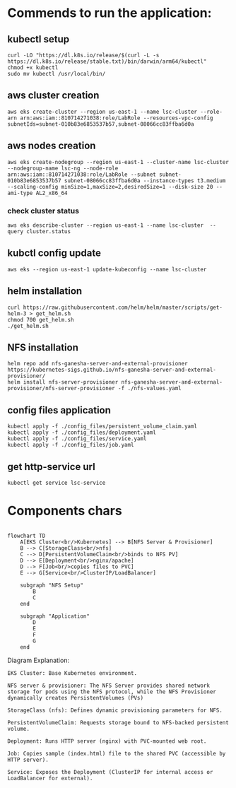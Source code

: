 # Commends to run the application:
## kubectl setup
```
curl -LO "https://dl.k8s.io/release/$(curl -L -s https://dl.k8s.io/release/stable.txt)/bin/darwin/arm64/kubectl"
chmod +x kubectl
sudo mv kubectl /usr/local/bin/
```
## aws cluster creation
```
aws eks create-cluster --region us-east-1 --name lsc-cluster --role-arn arn:aws:iam::810714271038:role/LabRole --resources-vpc-config subnetIds=subnet-010b83e6853537b57,subnet-08066cc83ffba6d0a
```
## aws nodes creation
```
aws eks create-nodegroup --region us-east-1 --cluster-name lsc-cluster --nodegroup-name lsc-ng --node-role arn:aws:iam::810714271038:role/LabRole --subnet subnet-010b83e6853537b57 subnet-08066cc83ffba6d0a --instance-types t3.medium --scaling-config minSize=1,maxSize=2,desiredSize=1 --disk-size 20 --ami-type AL2_x86_64
```
### check cluster status
```
aws eks describe-cluster --region us-east-1 --name lsc-cluster  --query cluster.status
```
## kubctl config update
```
aws eks --region us-east-1 update-kubeconfig --name lsc-cluster
```
## helm installation
```
curl https://raw.githubusercontent.com/helm/helm/master/scripts/get-helm-3 > get_helm.sh
chmod 700 get_helm.sh
./get_helm.sh
```
## NFS installation
```
helm repo add nfs-ganesha-server-and-external-provisioner https://kubernetes-sigs.github.io/nfs-ganesha-server-and-external-provisioner/
helm install nfs-server-provisioner nfs-ganesha-server-and-external-provisioner/nfs-server-provisioner -f ./nfs-values.yaml
```
## config files application
```
kubectl apply -f ./config_files/persistent_volume_claim.yaml
kubectl apply -f ./config_files/deployment.yaml
kubectl apply -f ./config_files/service.yaml
kubectl apply -f ./config_files/job.yaml
```
## get http-service url
```
kubectl get service lsc-service
```
# Components chars
```mermaid

flowchart TD
    A[EKS Cluster<br/>Kubernetes] --> B[NFS Server & Provisioner]
    B --> C[StorageClass<br/>nfs]
    C --> D[PersistentVolumeClaim<br/>binds to NFS PV]
    D --> E[Deployment<br/>nginx/apache]
    D --> F[Job<br/>copies files to PVC]
    E --> G[Service<br/>ClusterIP/LoadBalancer]

    subgraph "NFS Setup"
        B
        C
    end

    subgraph "Application"
        D
        E
        F
        G
    end
```

Diagram Explanation:

    EKS Cluster: Base Kubernetes environment.

    NFS server & provisioner: The NFS Server provides shared network storage for pods using the NFS protocol, while the NFS Provisioner dynamically creates PersistentVolumes (PVs) 

    StorageClass (nfs): Defines dynamic provisioning parameters for NFS.

    PersistentVolumeClaim: Requests storage bound to NFS-backed persistent volume.

    Deployment: Runs HTTP server (nginx) with PVC-mounted web root.

    Job: Copies sample (index.html) file to the shared PVC (accessible by HTTP server).

    Service: Exposes the Deployment (ClusterIP for internal access or LoadBalancer for external).
